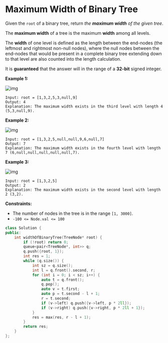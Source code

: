# Maximum Width of Binary Tree

Given the `root` of a binary tree, return *the **maximum width** of the given tree*.

The **maximum width** of a tree is the maximum **width** among all levels.

The **width** of one level is defined as the length between the end-nodes (the leftmost and rightmost non-null nodes), where the null nodes between the end-nodes that would be present in a complete binary tree extending down to that level are also counted into the length calculation.

It is **guaranteed** that the answer will in the range of a **32-bit** signed integer.

 

**Example 1:**

![img](https://assets.leetcode.com/uploads/2021/05/03/width1-tree.jpg)

```
Input: root = [1,3,2,5,3,null,9]
Output: 4
Explanation: The maximum width exists in the third level with length 4 (5,3,null,9).
```

**Example 2:**

![img](https://assets.leetcode.com/uploads/2022/03/14/maximum-width-of-binary-tree-v3.jpg)

```
Input: root = [1,3,2,5,null,null,9,6,null,7]
Output: 7
Explanation: The maximum width exists in the fourth level with length 7 (6,null,null,null,null,null,7).
```

**Example 3:**

![img](https://assets.leetcode.com/uploads/2021/05/03/width3-tree.jpg)

```
Input: root = [1,3,2,5]
Output: 2
Explanation: The maximum width exists in the second level with length 2 (3,2).
```

 

**Constraints:**

- The number of nodes in the tree is in the range `[1, 3000]`.
- `-100 <= Node.val <= 100`

```c++
class Solution {
public:
    int widthOfBinaryTree(TreeNode* root) {
        if (!root) return 0;
        queue<pair<TreeNode*, int>> q;
        q.push({root, 1});
        int res = 1;
        while (q.size()) {
            int sz = q.size();
            int l = q.front().second, r;
            for (int i = 0; i < sz; i++) {
                auto t = q.front();
                q.pop();
                auto v = t.first;
                auto p = t.second - l + 1;
                r = t.second;
                if (v->left) q.push({v->left, p * 2ll});
                if (v->right) q.push({v->right, p * 2ll + 1});
            }
            res = max(res, r - l + 1);
        }
        return res;
    }
};
```

